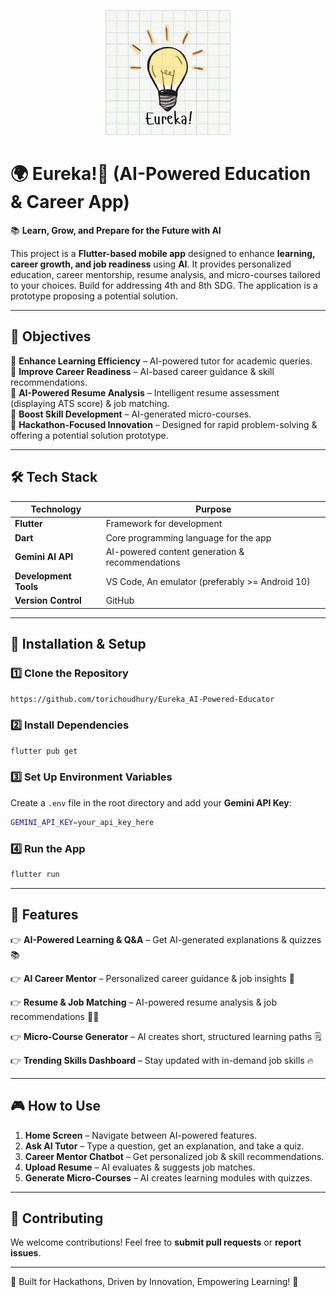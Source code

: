 <p align="center">
  <img src="assets/logo.jpg" alt="Eureka Logo" width="200">
</p>

# 🌍 Eureka!🚀 (AI-Powered Education & Career App)

📚 **Learn, Grow, and Prepare for the Future with AI**

This project is a **Flutter-based mobile app** designed to enhance **learning, career growth, and job readiness** using **AI**. It provides personalized education, career mentorship, resume analysis, and micro-courses tailored to your choices.
Build for addressing 4th and 8th SDG. The application is a prototype proposing a potential solution.

---

## 🎯 Objectives  

🔹 **Enhance Learning Efficiency** – AI-powered tutor for academic queries.  
🔹 **Improve Career Readiness** – AI-based career guidance & skill recommendations.  
🔹 **AI-Powered Resume Analysis** – Intelligent resume assessment (displaying ATS score) & job matching.  
🔹 **Boost Skill Development** – AI-generated micro-courses.   
🔹 **Hackathon-Focused Innovation** – Designed for rapid problem-solving & offering a potential solution prototype.  

---

## 🛠️ Tech Stack  

| Technology  | Purpose  |
|-------------|----------|
| **Flutter** | Framework for development |
| **Dart** | Core programming language for the app |
| **Gemini AI API** | AI-powered content generation & recommendations |
| **Development Tools** | VS Code, An emulator (preferably >= Android 10) |
| **Version Control** | GitHub |

---

## 🚀 Installation & Setup

### 1️⃣ Clone the Repository

```sh
https://github.com/torichoudhury/Eureka_AI-Powered-Educator
```

### 2️⃣ Install Dependencies

```sh
flutter pub get
```

### 3️⃣ Set Up Environment Variables

Create a `.env` file in the root directory and add your **Gemini API Key**:

```sh
GEMINI_API_KEY=your_api_key_here
```

### 4️⃣ Run the App

```sh
flutter run
```

---

## 🎯 Features

👉 **AI-Powered Learning & Q&A** – Get AI-generated explanations & quizzes 📚

👉 **AI Career Mentor** – Personalized career guidance & job insights 🤖

👉 **Resume & Job Matching** – AI-powered resume analysis & job recommendations 💂🏼

👉 **Micro-Course Generator** – AI creates short, structured learning paths 🗒️

👉 **Trending Skills Dashboard** – Stay updated with in-demand job skills 🔥

---

## 🎮 How to Use

1. **Home Screen** – Navigate between AI-powered features.
2. **Ask AI Tutor** – Type a question, get an explanation, and take a quiz.
3. **Career Mentor Chatbot** – Get personalized job & skill recommendations.
4. **Upload Resume** – AI evaluates & suggests job matches.
5. **Generate Micro-Courses** – AI creates learning modules with quizzes.

---

## 🤝 Contributing

We welcome contributions! Feel free to **submit pull requests** or **report issues**.

---

🔹 Built for Hackathons, Driven by Innovation, Empowering Learning! 🚀

